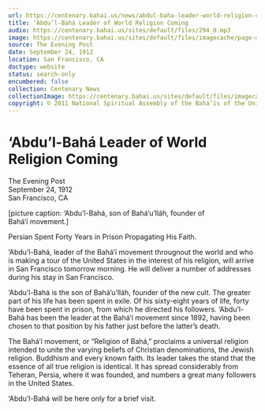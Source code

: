 ```yaml
---
url: https://centenary.bahai.us/news/abdul-baha-leader-world-religion-coming
title: ‘Abdu’l-Bahá Leader of World Religion Coming
audio: https://centenary.bahai.us/sites/default/files/294_0.mp3
image: https://centenary.bahai.us/sites/default/files/imagecache/page-main-image/images/press_clippings/09-23-1912%20The%20Evening%20Post%20Abdul%20Baha%20Leader%20of%20World%20Religion%20Coming.png
source: The Evening Post
date: September 24, 1912
location: San Francisco, CA
doctype: website
status: search-only
encumbered: false
collection: Centenary News
collectionImage: https://centenary.bahai.us/sites/default/files/imagecache/theme-image/main_image/abdulbaha-overview-small_0.jpg
copyright: © 2011 National Spiritual Assembly of the Bahá’ís of the United States
---
```



# ‘Abdu’l-Bahá Leader of World Religion Coming

The Evening Post  
September 24, 1912  
San Francisco, CA  



\[picture caption: ‘Abdu’l-Bahá, son of Bahá’u’lláh, founder of Bahá’í movement.\]

Persian Spent Forty Years in Prison Propagating His Faith.

‘Abdu’l-Bahá, leader of the Bahá’í movement througnout the world and who is making a tour of the United States in the interest of his religion, will arrive in San Francisco tomorrow morning. He will deliver a number of addresses during his stay in San Francisco.

‘Abdu’l-Bahá is the son of Bahá’u’lláh, founder of the new cult. The greater part of his life has been spent in exile. Of his sixty-eight years of life, forty have been spent in prison, from which he directed his followers. ‘Abdu’l-Bahá has been the leader at the Bahá’í movement since 1892, having been chosen to that position by his father just before the latter’s death.

The Bahá’í movement, or “Religion of Bahá,” proclaims a universal religion intended to unite the varying beliefs of Christian denominations, the Jewish religion. Buddhism and every known faith. Its leader takes the stand that the essence of all true religion is identical. It has spread considerably from Teheran, Persia, where it was founded, and numbers a great many followers in the United States.

‘Abdu’l-Bahá will be here only for a brief visit.